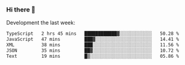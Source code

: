### Hi there 👋

Development the last week:
<!--START_SECTION:waka-->

```txt
TypeScript   2 hrs 45 mins   ████████████▓░░░░░░░░░░░░   50.28 %
JavaScript   47 mins         ███▓░░░░░░░░░░░░░░░░░░░░░   14.41 %
XML          38 mins         ███░░░░░░░░░░░░░░░░░░░░░░   11.56 %
JSON         35 mins         ██▓░░░░░░░░░░░░░░░░░░░░░░   10.72 %
Text         19 mins         █▒░░░░░░░░░░░░░░░░░░░░░░░   05.86 %
```

<!--END_SECTION:waka-->

<!--
**JASONPANGGO/jasonpanggo** is a ✨ _special_ ✨ repository because its `README.md` (this file) appears on your GitHub profile.

Here are some ideas to get you started:

- 🔭 I’m currently working on ...
- 🌱 I’m currently learning ...
- 👯 I’m looking to collaborate on ...
- 🤔 I’m looking for help with ...
- 💬 Ask me about ...
- 📫 How to reach me: ...
- 😄 Pronouns: ...
- ⚡ Fun fact: ...
-->
